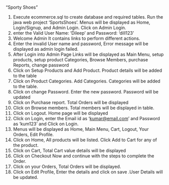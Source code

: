“Sporty Shoes”

1) Execute ecommerce.sql to create database and required tables. Run the java web project ‘SportsShoes’. Menus will be displayed as Home, Login/Signup, and Admin Login. Click on Admin Login.
2) enter the Valid User Name: ‘Dileep’ and Password: ‘dill123’
3) Welcome Admin It contains links to perform different actions.
4) Enter the invalid User name and password, Error message will be displayed as admin login failed.
5) After Login into Admin Page Links will be displayed as Main Menu, setup products, setup product Categories, Browse Members, purchase Reports, change password
6) Click on Setup Products and Add Product. Product details will be added to the table
7) Click on Product Categories. Add Categories. Categories will be added to the table.
8) Click on change Password. Enter the new password. Password will be updated
8) Click on Purchase report. Total Orders will be displayed
9) Click on Browse members. Total members will be displayed in table.
10) Click on Logout. Home page will be displayed
11) Click on Login, enter the Email id as ‘kumar@email.com’ and Password as ‘kum123’ and Click on Login.
12) Menus will be displayed as Home, Main Menu, Cart, Logout, Your Orders, Edit Profile.
13) Click on Home, All products will be listed. Click Add to Cart for any of the product. 
14) Click on Cart, Total Cart value details will be displayed 
15) Click on Checkout Now and continue with the steps to complete the Order.
16) Click on your Orders, Total Orders will be displayed.
17) Click on Edit Profile, Enter the details and click on save .User Details will be updated.


